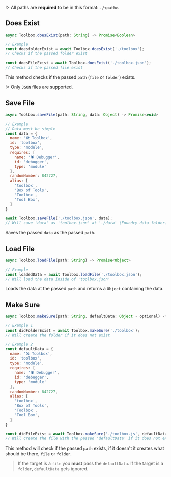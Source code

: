 !> All paths are **required** to be in this format: `./<path>`.

## Does Exist
```js
async Toolbox.doesExist(path: String) -> Promise<Boolean>
```
```js
// Example
const doesfolderExist = await Toolbox.doesExist('./toolbox');
// Checks if the passed folder exist
```
```js
const doesFileExist = await Toolbox.doesExist('./toolbox.json');
// Checks if the passed file exist
```
This method checks if the passed `path` (`file` or `folder`) exists.

!> Only `JSON` files are supported.

## Save File
```js
async Toolbox.saveFile(path: String, data: Object) -> Promise<void>
```
```js
// Example
// Data must be simple
const data = {
  name: '🛠️ Toolbox',
  id: 'toolbox',
  type: 'module',
  requires: [
    name: '🕷️ Debugger',
    id: 'debugger',
    type: 'module'
  ],
  randomNumber: 842727,
  alias: [
    'toolbox',
    'Box of Tools',
    'Toolbox',
    'Tool Box',
  ]
}

await Toolbox.saveFile('./toolbox.json', data);
// Will save 'data' as 'toolbox.json' at './data' (Foundry data folder)
```

Saves the passed `data` as the passed `path`.

## Load File
```js
async Toolbox.loadFile(path: String) -> Promise<Object>
```
```js
// Example
const loadedData = await Toolbox.loadFile('./toolbox.json');
// Will load the data inside of 'toolbox.json'
```

Loads the data at the passed `path` and returns a `Object` containing the data.

## Make Sure
```js
async Toolbox.makeSure(path: String, defaultData: Object - optional) -> Promise<Boolean>
```
```js
// Example 1
const didFolderExist = await Toolbox.makeSure('./toolbox');
// Will create the folder if it does not exist
```
```js
// Example 2
const defaultData = {
  name: '🛠️ Toolbox',
  id: 'toolbox',
  type: 'module',
  requires: [
    name: '🕷️ Debugger',
    id: 'debugger',
    type: 'module'
  ],
  randomNumber: 842727,
  alias: [
    'toolbox',
    'Box of Tools',
    'Toolbox',
    'Tool Box',
  ]
}

const didFileExist = await Toolbox.makeSure('./toolbox.js', defaultData);
// Will create the file with the passed 'defaultData' if it does not exist
```
This method will check if the passed `path` exists, if it doesn't it creates what should be there, `file` or `folder`.

> If the target is a `file` you **must** pass the `defaultData`. If the target is a `folder`, `defaultData` gets ignored.
